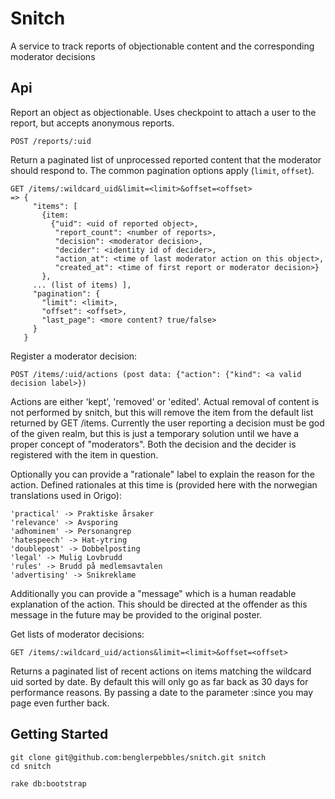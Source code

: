 # Snitch

A service to track reports of objectionable content and the corresponding moderator decisions


## Api

Report an object as objectionable. Uses checkpoint to attach a user to the report, but accepts anonymous reports.

    POST /reports/:uid

Return a paginated list of unprocessed reported content that the moderator should respond to. The common pagination 
options apply (`limit`, `offset`).

    GET /items/:wildcard_uid&limit=<limit>&offset=<offset>
    => {
         "items": [
           {item: 
             {"uid": <uid of reported object>, 
              "report_count": <number of reports>,
              "decision": <moderator decision>,
              "decider": <identity id of decider>,
              "action_at": <time of last moderator action on this object>,
              "created_at": <time of first report or moderator decision>}
           }, 
         ... (list of items) ],
         "pagination": {
           "limit": <limit>,
           "offset": <offset>,
           "last_page": <more content? true/false>
         }
       }
            
Register a moderator decision:

    POST /items/:uid/actions (post data: {"action": {"kind": <a valid decision label>})

Actions are either 'kept', 'removed' or 'edited'. Actual removal of content is not performed by snitch, but this will
remove the item from the default list returned by GET /items. Currently the user reporting a decision must 
be god of the given realm, but this is just a temporary solution until we have a proper concept of "moderators".
Both the decision and the decider is registered with the item in question.

Optionally you can provide a "rationale" label to explain the reason for the action. Defined rationales at this time 
is (provided here with the norwegian translations used in Origo):

    'practical' -> Praktiske årsaker
    'relevance' -> Avsporing
    'adhominem' -> Personangrep
    'hatespeech' -> Hat-ytring
    'doublepost' -> Dobbelposting
    'legal' -> Mulig Lovbrudd
    'rules' -> Brudd på medlemsavtalen
    'advertising' -> Snikreklame

Additionally you can provide a "message" which is a human readable explanation of the action. This should be directed at the
offender as this message in the future may be provided to the original poster.

Get lists of moderator decisions:

    GET /items/:wildcard_uid/actions&limit=<limit>&offset=<offset>

Returns a paginated list of recent actions on items matching the wildcard uid sorted by date. By default this will only
go as far back as 30 days for performance reasons. By passing a date to the parameter :since you may page even further back.


## Getting Started

    git clone git@github.com:benglerpebbles/snitch.git snitch
    cd snitch

    rake db:bootstrap
